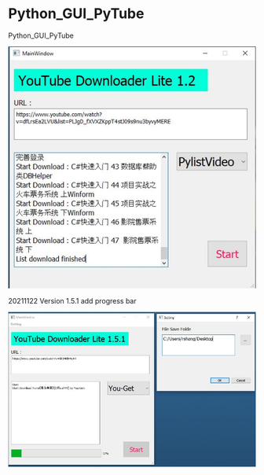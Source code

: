 # Python_GUI_PyTube
 Python_GUI_PyTube
 

<img src="/Picture/Test.JPG" alt="a"/>

20211122 Version 1.5.1 add progress bar

<img src="/Picture/P2.JPG" alt="a"/>
